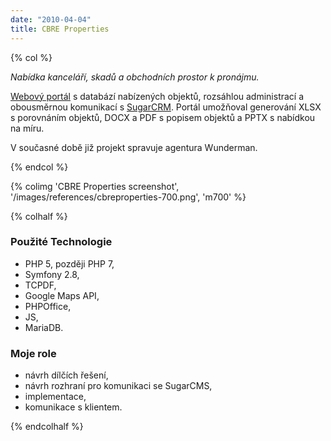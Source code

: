 ```yaml
---
date: "2010-04-04"
title: CBRE Properties
---
```

{% col %}

*Nabídka kanceláří, skadů a obchodních prostor k pronájmu.* 

[Webový portál](https://www.cbreproperties.cz) s databází nabízených objektů, 
rozsáhlou administrací a obousměrnou komunikací s [SugarCRM](https://www.sugarcrm.com/). Portál umožňoval generování XLSX s&nbsp;porovnáním objektů, DOCX a PDF s&nbsp;popisem objektů a PPTX s nabídkou na&nbsp;míru.

V současné době již projekt spravuje agentura Wunderman.

{% endcol %}

{% colimg 'CBRE Properties screenshot', '/images/references/cbreproperties-700.png', 'm700' %}

{% colhalf %}

### Použité Technologie
 * PHP 5, později PHP 7,
 * Symfony 2.8,
 * TCPDF,
 * Google Maps API,
 * PHPOffice,
 * JS,
 * MariaDB.

### Moje role
 * návrh dílčích řešení,
 * návrh rozhraní pro komunikaci se&nbsp;SugarCMS,
 * implementace,
 * komunikace s&nbsp;klientem.

{% endcolhalf %}



